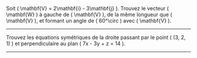 

Soit \( \mathbf{V} = 2\mathbf{i} - 3\mathbf{j} \). Trouvez le vecteur \( \mathbf{W} \) à gauche de \( \mathbf{V} \), de la même longueur que \( \mathbf{V} \), et formant un angle de \( 60^\circ \) avec \( \mathbf{V} \). 


---

Trouvez les équations symétriques de la droite passant par le point \( (3, 2, 1) \) et perpendiculaire au plan \( 7x - 3y + z = 14 \). 

---